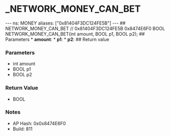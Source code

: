 # _NETWORK_MONEY_CAN_BET

--- ns: MONEY aliases: ["0x81404F3DC124FE5B"] --- ## NETWORK_MONEY_CAN_BET  // 0x81404F3DC124FE5B 0x8474E6F0 BOOL NETWORK_MONEY_CAN_BET(int amount, BOOL p1, BOOL p2);   ## Parameters * **amount**: * **p1**: * **p2**:  ## Return value

### Parameters
* int amount
* BOOL p1
* BOOL p2

### Return Value
* BOOL

### Notes
* AP Hash: 0x0x8474E6F0
* Build: 811

